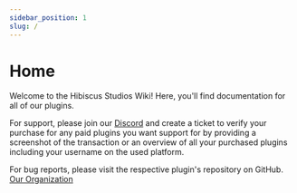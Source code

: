 ```yaml
---
sidebar_position: 1
slug: /
---
```


# Home

Welcome to the Hibiscus Studios Wiki! Here, you'll find documentation for all of our plugins.

For support, please join our [Discord](https://discord.gg/pcm8kWrdNt) and create a ticket to verify your purchase for any paid plugins you want support for 
by providing a screenshot of the transaction or an overview of all your purchased plugins including your username on the used platform.

For bug reports, please visit the respective plugin's repository on GitHub. [Our Organization](https://github.com/HibiscusMC)
